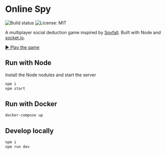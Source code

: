 # Online Spy

![Build status](https://img.shields.io/github/workflow/status/VeryBadFrags/online-spy/NodeCI)
![License: MIT](https://img.shields.io/badge/license-MIT-green)

A multiplayer social deduction game inspired by [Spyfall](https://hwint.ru/portfolio-item/spyfall/). Built with Node and [socket.io](https://socket.io).

[▶️ Play the game](https://spy.verybadfrags.com)

## Run with Node

Install the Node nodules and start the server

```sh
npm i
npm start
```

## Run with Docker

```sh
docker-compose up
```

## Develop locally

```sh
npm i
npm run dev
```
